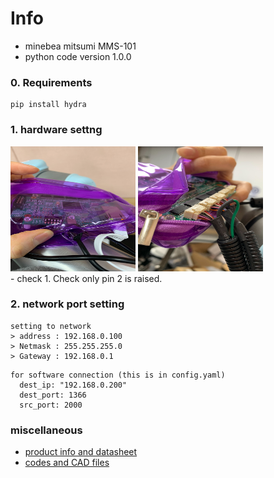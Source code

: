 # Info
- minebea mitsumi MMS-101
- python code version 1.0.0

### 0. Requirements
```
pip install hydra
```

### 1. hardware settng 

<img src="./images/back.jpg" width="200px" height="200px">
<img src="./images/front.jpg" width="200px" height="200px">
<br>
- check
1. Check only pin 2 is raised.

### 2. network port setting
```
setting to network 
> address : 192.168.0.100 
> Netmask : 255.255.255.0
> Gateway : 192.168.0.1
```

``` 
for software connection (this is in config.yaml)
  dest_ip: "192.168.0.200"
  dest_port: 1366
  src_port: 2000
```

### miscellaneous
- [product info and datasheet](https://pr.minebeamitsumi.com/6axisforce/)
- [codes and CAD files](https://nmbtc.com/parts/mms101evalkit/)
